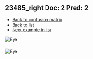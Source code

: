 ## 23485_right Doc: 2 Pred: 2
- [Back to confusion matrix](https://github.com/juliandewit/kaggle_retinopathy/blob/master/matrix.md)
- [Back to list](https://github.com/juliandewit/kaggle_retinopathy/blob/master/lists/22/list.md)
- [Next example in list](https://github.com/juliandewit/kaggle_retinopathy/blob/master/lists/22/23/23493_left.md)

![Eye](https://retinopaty.blob.core.windows.net/size1024/23485_right_2.jpeg)

### 

![Eye]()
